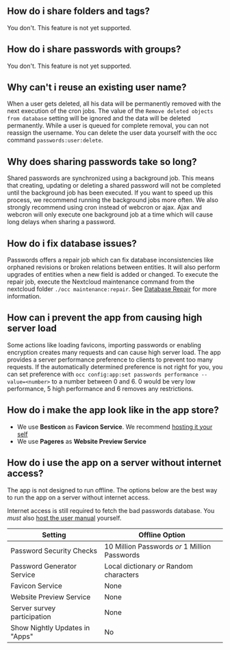 ## How do i share folders and tags?
You don't. This feature is not yet supported.

## How do i share passwords with groups?
You don't. This feature is not yet supported.

## Why can't i reuse an existing user name?
When a user gets deleted, all his data will be permanently removed with the next execution of the cron jobs.
The value of the `Remove deleted objects from database` setting will be ignored and the data will be deleted permanently.
While a user is queued for complete removal, you can not reassign the username.
You can delete the user data yourself with the occ command `passwords:user:delete`.

## Why does sharing passwords take so long?
Shared passwords are synchronized using a background job.
This means that creating, updating or deleting a shared password will not be completed until the background job has been executed.
If you want to speed up this process, we recommend running the background jobs more often.
We also strongly recommend using cron instead of webcron or ajax.
Ajax and webcron will only execute one background job at a time which will cause long delays when sharing a password.

## How do i fix database issues?
Passwords offers a repair job which can fix database inconsistencies like orphaned revisions or broken relations between entities.
It will also perform upgrades of entities when a new field is added or changed.
To execute the repair job, execute the Nextcloud maintenance command from the nextcloud folder `./occ maintenance:repair`.
See [Database Repair](./Guides/Maintenance/Database-Repair) for more information.

## How can i prevent the app from causing high server load
Some actions like loading favicons, importing passwords or enabling encryption creates many requests and can cause high server load.
The app provides a server performance preference to clients to prevent too many requests.
If the automatically determined preference is not right for you, you can set preference with
`occ config:app:set passwords performance --value=<number>` to a number between 0 and 6.
0 would be very low performance, 5 high performance and 6 removes any restrictions.

## How do i make the app look like in the app store?
- We use **Besticon** as **Favicon Service**. We recommend [hosting it your self](./Guides/Services/Besticon-Self-Hosting)
- We use **Pageres** as **Website Preview Service**

## How do i use the app on a server without internet access?

The app is not designed to run offline.
The options below are the best way to run the app on a server without internet access.

Internet access is still required to fetch the bad passwords database.
You *must* also [host the user manual](./User-Handbook/Self-Hosting) yourself.

| Setting | Offline Option |
| --- | --- |
| Password Security Checks | 10 Million Passwords _or_ 1 Million Passwords |
| Password Generator Service | Local dictionary _or_ Random characters |
| Favicon Service | None |
| Website Preview Service | None |
| Server survey participation | None |
| Show Nightly Updates in "Apps" | No |